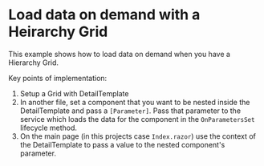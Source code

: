 # Load data on demand with a Heirarchy Grid

This example shows how to load data on demand when you have a Hierarchy Grid.

Key points of implementation:
1. Setup a Grid with DetailTemplate
1. In another file, set a component that you want to be nested inside the DetailTemplate and pass a `[Parameter]`. Pass that parameter to the service which loads the data for the component in the `OnParametersSet` lifecycle method.
1. On the main page (in this projects case `Index.razor`) use the context of the DetailTemplate to pass a value to the nested component's parameter. 
